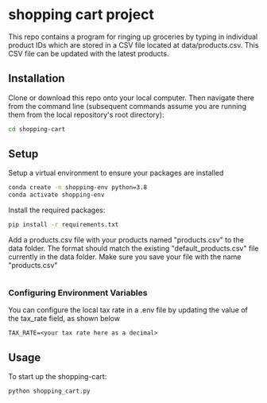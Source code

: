 
# shopping cart project
This repo contains a program for ringing up groceries by typing in individual product IDs which are stored in a CSV file located at data/products.csv.  This CSV file can be updated with the latest products.

## Installation
Clone or download this repo onto your local computer.
Then navigate there from the command line (subsequent commands assume you are running them from the local repository's root directory):
```sh
cd shopping-cart
```
## Setup
Setup a virtual environment to ensure your packages are installed
```sh
conda create -n shopping-env python=3.8
conda activate shopping-env
```
Install the required packages:
```sh
pip install -r requirements.txt
```
Add a products.csv file with your products named "products.csv" to the data folder.  The format should match the existing "default_products.csv" file currently in the data folder.  Make sure you save your file with the name "products.csv"
```

```
### Configuring Environment Variables
You can configure the local tax rate in a .env file by updating the value of the tax_rate field, as shown below
```
TAX_RATE=<your tax rate here as a decimal>
```

## Usage
To start up the shopping-cart:
```sh
python shopping_cart.py
``` 